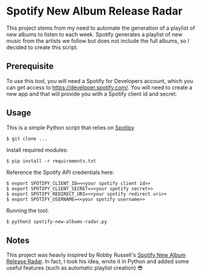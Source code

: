 # Spotify New Album Release Radar

This project stems from my need to automate the generation of a playlist of new albums to listen to each week.
Spotify generates a playlist of new music from the artists we follow but does not include the full albums, so I decided to create this script.

## Prerequisite

To use this tool, you will need a Spotify for Developers account, which you can get access to https://developer.spotify.com/. You will need to create a new app and that will provide you with a Spotify client id and secret.

## Usage

This is a simple Python script that relies on [Spotipy](https://spotipy.readthedocs.io/en)

```
$ git clone ...
```

Install required modules:

```
$ pip install -r requirements.txt
```

Reference the Spotify API credentials here:

```
$ export SPOTIPY_CLIENT_ID=<<your spotify client id>>
$ export SPOTIPY_CLIENT_SECRET=<<your spotify secret>>
$ export SPOTIPY_REDIRECT_URI=<<your spotify redirect uri>>
$ export SPOTIFY_USERNAME=<<your spotify username>>
```

Running the tool:

```bash
$ python3 spotify-new-albums-radar.py
```

## Notes

This project was heavly inspired by Robby Russell's [Spotify New Album Release Radar](https://github.com/robbyrussell/spotify-new-albums-radar). In fact, I took his idea, wrote it in Python and added some useful features (such as automatic playlist creation) 😎
